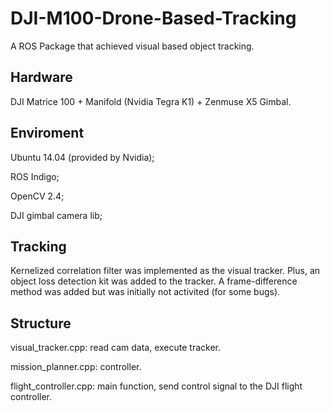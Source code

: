 # DJI-M100-Drone-Based-Tracking
A ROS Package that achieved visual based object tracking.

## Hardware

DJI Matrice 100 + Manifold (Nvidia Tegra K1) + Zenmuse X5 Gimbal.

## Enviroment

Ubuntu 14.04 (provided by Nvidia);

ROS Indigo;

OpenCV 2.4;

DJI gimbal camera lib;

## Tracking

Kernelized correlation filter was implemented as the visual tracker. Plus, an object loss detection kit was added to the tracker. A frame-difference method was added but was initially not activited (for some bugs).

## Structure

visual_tracker.cpp: read cam data, execute tracker.

mission_planner.cpp: controller.

flight_controller.cpp: main function, send control signal to the DJI flight controller.



